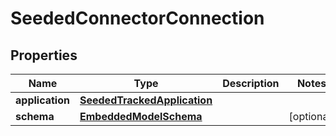 
# SeededConnectorConnection

## Properties
Name | Type | Description | Notes
------------ | ------------- | ------------- | -------------
**application** | [**SeededTrackedApplication**](SeededTrackedApplication.md) |  | 
**schema** | [**EmbeddedModelSchema**](EmbeddedModelSchema.md) |  |  [optional]



